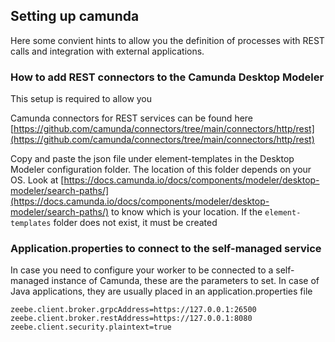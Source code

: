 ## Setting up camunda

Here some convient hints to allow you the definition of processes with REST calls and integration with external applications.


### How to add REST connectors to the Camunda Desktop Modeler

This setup is required to allow you 

Camunda connectors for REST services can be found here [https://github.com/camunda/connectors/tree/main/connectors/http/rest](https://github.com/camunda/connectors/tree/main/connectors/http/rest)

Copy and paste the json file under element-templates in the Desktop Modeler configuration folder. The location of this folder depends on your OS. Look at [https://docs.camunda.io/docs/components/modeler/desktop-modeler/search-paths/](https://docs.camunda.io/docs/components/modeler/desktop-modeler/search-paths/) to know which is your location. If the ``element-templates`` folder does not exist, it must be created


### Application.properties to connect to the self-managed service

In case you need to configure your worker to be connected to a self-managed instance of Camunda, these are the parameters to set. In case of Java applications, they are usually placed in an application.properties file

```
zeebe.client.broker.grpcAddress=https://127.0.0.1:26500
zeebe.client.broker.restAddress=https://127.0.0.1:8080
zeebe.client.security.plaintext=true
```
